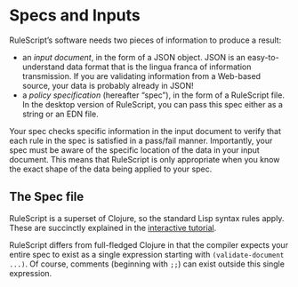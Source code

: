 # Specs and Inputs

RuleScript’s software needs two pieces of information to produce a result:

- an *input document*, in the form of a JSON object. JSON is an easy-to-understand data format that is the lingua franca of information transmission. If you are validating information from a Web-based source, your data is probably already in JSON!
- a *policy specification* (hereafter “spec”), in the form of a RuleScript file. In the desktop version of RuleScript, you can pass this spec either as a string or an EDN file.

Your spec checks specific information in the input document to verify that each rule in the spec is satisfied in a pass/fail manner. Importantly, your spec must be aware of the specific location of the data in your input document. This means that RuleScript is only appropriate when you know the exact shape of the data being applied to your spec.

## The Spec file

RuleScript is a superset of Clojure, so the standard Lisp syntax rules apply. These are succinctly explained in the [interactive tutorial](https://rulescript.org/try).

RuleScript differs from full-fledged Clojure in that the compiler expects your entire spec to exist as a single expression starting with `(validate-document ...)`. Of course, comments (beginning with `;;`) can exist outside this single expression.